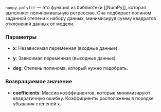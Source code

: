 `numpy.polyfit` — это функция из библиотеки [[NumPy]], которая выполняет полиномиальную регрессию. Она подбирает полином заданной степени к набору данных, минимизируя сумму квадратов отклонений данных от модели.


### Параметры

- **x**: Независимая переменная (входные данные).
    
- **y**: Зависимая переменная (выходные данные).
    
- **deg**: Степень полинома, который нужно подобрать.
    

### Возвращаемое значение

- **coefficients**: Массив коэффициентов, которые минимизируют квадратичную ошибку. Коэффициенты расположены в порядке убывания степеней `x`.
